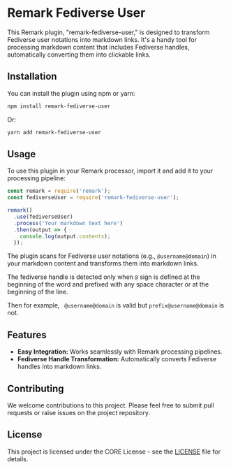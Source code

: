 # Remark Fediverse User

This Remark plugin, "remark-fediverse-user," is designed to transform Fediverse user notations into markdown links. It's a handy tool for processing markdown content that includes Fediverse handles, automatically converting them into clickable links.

## Installation

You can install the plugin using npm or yarn:

```bash
npm install remark-fediverse-user
```

Or:

```bash
yarn add remark-fediverse-user
```

## Usage

To use this plugin in your Remark processor, import it and add it to your processing pipeline:

```javascript
const remark = require('remark');
const fediverseUser = require('remark-fediverse-user');

remark()
  .use(fediverseUser)
  .process('Your markdown text here')
  .then(output => {
    console.log(output.contents);
  });
```

The plugin scans for Fediverse user notations (e.g., `@username@domain`) in your markdown content and transforms them into markdown links.

The fediverse handle is detected only when `@` sign is defined at the beginning of the word and prefixed with any space character or at the beginning of the line.

Then for example, ` @username@domain` is valid but `prefix@username@domain` is not.

## Features

- **Easy Integration:** Works seamlessly with Remark processing pipelines.
- **Fediverse Handle Transformation:** Automatically converts Fediverse handles into markdown links.

## Contributing

We welcome contributions to this project. Please feel free to submit pull requests or raise issues on the project repository.

## License

This project is licensed under the CORE License - see the [LICENSE](LICENSE) file for details.
